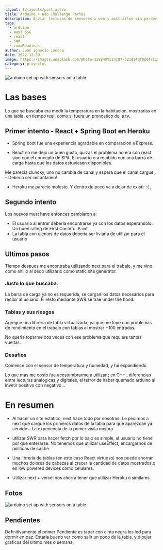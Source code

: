 ```yaml
---
layout: $/layouts/post.astro
title: Arduino + Web Challenge Parte1
description: Enviar lecturas de sensores a web y mostrarlos sin perder la cabeza!
tags:
  - arduino
  - next SSG
  - react
  - SWR
  - roomReadings
author: Juan Ignacio Londra 
date: 2022-12-30 
image: https://images.unsplash.com/photo-1589409514187-c21d14df0d04?ixid=MnwxMjA3fDB8MHxwaG90by1wYWdlfHx8fGVufDB8fHx8&ixlib=rb-1.2.1&auto=format&fit=crop&w=1650&q=80
category: proyectos
---
```

 
 
 <img src="/images/uploads/arduino_sides.jpg" alt="arduino set up with sensors on a table"> 
 
# Las bases
Lo que se buscaba era medir la temperatura en la habitacion, mostrarlas en una tabla, en tiempo real, como si fuera un pronostico de la tv.

 

## Primer intento  - React + Spring Boot en Heroku
 - Spring boot fue una experiencia agradable en comparacion a Express.

 - React no me dejo un buen gusto, quizas el problema no era con react sino con el concepto de SPA.
El usuario era recibido con una barra de carga hasta que los datos estuviesen disponibles. 

Me parecia cluncky, uno no cambia de canal y espera que el canal cargue.. - Deberia ser instantaneo! 

 - Heroku me parecio molesto. Y dentro de poco va a dejar de existir :(  . 

## Segundo intento
Los nuevos must have entonces cambiaron a:
 - El usuario al entrar deberia encontrarse ya con los datos esperandolo. Un buen rating de First Conteful Paint  
 - La tabla con cientos de datos deberia ser liviana de utilizar para el usuario 


## Ultimos pasos
Tiempo despues me encontraba utilizando next para el trabajo,
y me vino como anillo al dedo utilizarlo como static site generator.

### Justo lo que buscaba.
La barra de carga ya no es requerida, se cargan los datos necesarios para recibir al usuario. 
El resto mediante SWR se trae under the hood.


### Tablas y sus riesgos
Agregue una libreria de tabla virtualizada, ya que me tope con problemas de rendimiento en el trabajo con tablas
  al mostrar +100 entradas.

No queria toparme dos veces con ese problema que requiere tantas vueltas.


### Desafios
Comence con el sensor de temperatura y humedad, y fui expandiendo.

Lo que mas me costo fue acostumbrarme a utilizar ; en C++ , diferencias entre lecturas analogicas y digitales,
el terror de haber quemado arduino al invetir positivo con negativo...
 

# En resumen


 - Al hacer un site estatico, next hace todo por nosotros. Le pedimos a next que cargue los primeros datos de la tabla para que aparezcan ya servidos. La experiencia de la primer visita mejora

 - utilizar SWR para hacer fetch por lo bajo es simple, el usuario no tiene por que enterarse. No tenemos que utilizar useEffect, encargarnos de politicas de cache

 - Una libreria  de tablas (en este caso React virtuoso) nos puede ahorrar muchos dolores de cabezas al crecer la cantidad de datos mostrados,o en low powered devices como celulares.

 - Utilizar next + vercel nos ahorra tener que utilizar Heroku o similares.

 
## Fotos 
<img src="/images/uploads/arduino_top.jpg" alt="arduino set up with sensors on a table">  
 

## Pendientes
Definitivamente el primer Pendiente es tapar con cinta negra los led para dormir en paz.
Estaria bueno ver como salir un poco de la tabla, y dibujar graficos del ultimo mes o semana.



 